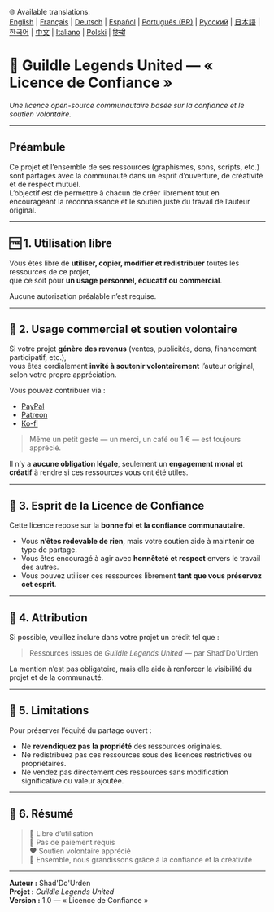 🌐 Available translations:  
[English](LICENSE.md) | [Français](LICENSE.fr.md) | [Deutsch](LICENSE.de.md) | [Español](LICENSE.es.md) | [Português (BR)](LICENSE.br.md) | [Русский](LICENSE.ru.md) | [日本語](LICENSE.jp.md) | [한국어](LICENSE.kr.md) | [中文](LICENSE.cn.md) | [Italiano](LICENSE.it.md) | [Polski](LICENSE.pl.md) | [हिन्दी](LICENSE.in.md)

# 📜 Guildle Legends United — « Licence de Confiance »
*Une licence open-source communautaire basée sur la confiance et le soutien volontaire.*

---

## Préambule
Ce projet et l’ensemble de ses ressources (graphismes, sons, scripts, etc.) sont partagés avec la communauté dans un esprit d’ouverture, de créativité et de respect mutuel.  
L’objectif est de permettre à chacun de créer librement tout en encourageant la reconnaissance et le soutien juste du travail de l’auteur original.

---

## 🆓 1. Utilisation libre
Vous êtes libre de **utiliser, copier, modifier et redistribuer** toutes les ressources de ce projet,  
que ce soit pour **un usage personnel, éducatif ou commercial**.

Aucune autorisation préalable n’est requise.

---

## 💼 2. Usage commercial et soutien volontaire
Si votre projet **génère des revenus** (ventes, publicités, dons, financement participatif, etc.),  
vous êtes cordialement **invité à soutenir volontairement** l’auteur original, selon votre propre appréciation.

Vous pouvez contribuer via :
* [PayPal](https://www.paypal.com/paypalme/Shaddourden?country.x=FR&locale.x=fr_FR)
* [Patreon](https://www.patreon.com/c/ShadDoUrden)
* [Ko-fi](https://ko-fi.com/shaddourden)

> Même un petit geste — un merci, un café ou 1 € — est toujours apprécié.

Il n’y a **aucune obligation légale**, seulement un **engagement moral et créatif** à rendre si ces ressources vous ont été utiles.

---

## 🤝 3. Esprit de la Licence de Confiance
Cette licence repose sur la **bonne foi et la confiance communautaire**.

- Vous **n’êtes redevable de rien**, mais votre soutien aide à maintenir ce type de partage.  
- Vous êtes encouragé à agir avec **honnêteté et respect** envers le travail des autres.  
- Vous pouvez utiliser ces ressources librement **tant que vous préservez cet esprit**.

---

## 🧾 4. Attribution
Si possible, veuillez inclure dans votre projet un crédit tel que :
> Ressources issues de *Guildle Legends United* — par Shad'Do'Urden

La mention n’est pas obligatoire, mais elle aide à renforcer la visibilité du projet et de la communauté.

---

## 🚫 5. Limitations
Pour préserver l’équité du partage ouvert :
- Ne **revendiquez pas la propriété** des ressources originales.  
- Ne redistribuez pas ces ressources sous des licences restrictives ou propriétaires.  
- Ne vendez pas directement ces ressources sans modification significative ou valeur ajoutée.

---

## 💬 6. Résumé
> 🎨 Libre d’utilisation  
> 💸 Pas de paiement requis  
> ❤️ Soutien volontaire apprécié  
> 🙏 Ensemble, nous grandissons grâce à la confiance et la créativité

---

**Auteur :** Shad'Do'Urden  
**Projet :** *Guildle Legends United*  
**Version :** 1.0 — « Licence de Confiance »
